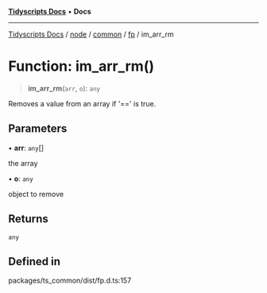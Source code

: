 [**Tidyscripts Docs**](../../../../../../../README.md) • **Docs**

***

[Tidyscripts Docs](../../../../../../../globals.md) / [node](../../../../../README.md) / [common](../../../README.md) / [fp](../README.md) / im\_arr\_rm

# Function: im\_arr\_rm()

> **im\_arr\_rm**(`arr`, `o`): `any`

Removes a value from an array if '==' is true.

## Parameters

• **arr**: `any`[]

the array

• **o**: `any`

object to remove

## Returns

`any`

## Defined in

packages/ts\_common/dist/fp.d.ts:157
